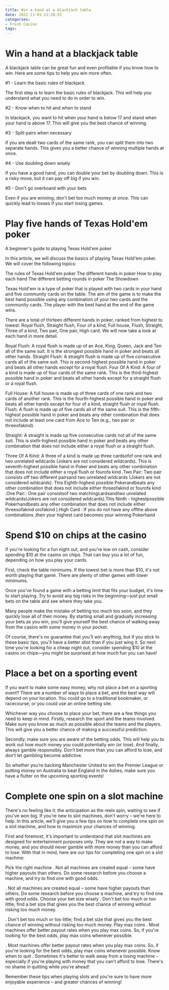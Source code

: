 ```yaml
---
title: Win a hand at a blackjack table
date: 2022-11-01 13:28:53
categories:
- Fresh Casino
tags:
---
```



#  Win a hand at a blackjack table

A blackjack table can be great fun and even profitable if you know how to win. Here are some tips to help you win more often.

#1 - Learn the basic rules of blackjack

The first step is to learn the basic rules of blackjack. This will help you understand what you need to do in order to win.

#2 - Know when to hit and when to stand

In blackjack, you want to hit when your hand is below 17 and stand when your hand is above 17. This will give you the best chance of winning.

#3 - Split pairs when necessary

If you are dealt two cards of the same rank, you can split them into two separate hands. This gives you a better chance of winning multiple hands at once.

#4 - Use doubling down wisely

If you have a good hand, you can double your bet by doubling down. This is a risky move, but it can pay off big if you win.

#5 - Don't go overboard with your bets

Even if you are winning, don't bet too much money at once. This can quickly lead to losses if you start losing games.

#  Play five hands of Texas Hold'em poker

A beginner's guide to playing Texas Hold'em poker

In this article, we will discuss the basics of playing Texas Hold'em poker. We will cover the following topics:

The rules of Texas Hold'em poker
The different hands in poker
How to play each hand
The different betting rounds in poker
The Showdown

Texas Hold'em is a type of poker that is played with two cards in your hand and five community cards on the table. The aim of the game is to make the best hand possible using any combination of your two cards and the community cards. The player with the best hand at the end of the game wins.

There are a total of thirteen different hands in poker, ranked from highest to lowest: Royal flush, Straight flush, Four of a kind, Full house, Flush, Straight, Three of a kind, Two pair, One pair, High card. We will now take a look at each hand in more detail.

Royal Flush: A royal flush is made up of an Ace, King, Queen, Jack and Ten all of the same suit. It is the strongest possible hand in poker and beats all other hands. 
Straight Flush: A straight flush is made up of five consecutive cards all of the same suit. This is second-highest possible hand in poker and beats all other hands except for a royal flush. 
Four Of A Kind: A four of a kind is made up of four cards of the same rank. This is the third-highest possible hand in poker and beats all other hands except for a straight flush or a royal flush. 

Full House: A full house is made up of three cards of one rank and two cards of another rank. This is the fourth-highest possible hand in poker and beats all other hands except for four of a kind, straight flush or royal flush.  
Flush: A flush is made up of five cards all of the same suit. This is the fifth-highest possible hand in poker and beats any other combination that does not include at least one card from Ace to Ten (e.g., two pair or threeofakind).   

Straight: A straight is made up five consecutive cards not all of the same suit. This is sixth-highest possible hand in poker and beats any other combination that does not include either a royal flush or a straight flush.   

Three Of A Kind: A three of a kind is made up three cardsofof one rank and two unrelated wildcards (Jokers are not considered wildcards). This is seventh-highest possible hand in Poker and beats any other combination that does not include either a royal flush or fourofa kind .Two Pair: Two pair consists off two different pairsand two unrelated wildcards (Jokers are not considered wildcards). This Eighth-highest possible Pokerandbeats any other combination that does not include either threeofakind or fourofa kind .One Pair:: One pair consistsof two matchingcardsandtwo unrelated wildcards(Jokers are not considered wildcards).This Ninth - highestpossible Pokerhandbeats any other combination that does not include either threesofakind orofakind ).High Card : If you do not have any offthe above combinations ,then your highest card becomes your winning Pokerhand

#  Spend $10 on chips at the casino

If you're looking for a fun night out, and you're low on cash, consider spending $10 at the casino on chips. That can buy you a lot of fun, depending on how you play your cards.

First, check the table minimums. If the lowest bet is more than $10, it's not worth playing that game. There are plenty of other games with lower minimums.

Once you've found a game with a betting limit that fits your budget, it's time to start playing. Try to avoid any big risks in the beginning—just put small bets on the table and see where they take you.

Many people make the mistake of betting too much too soon, and they quickly lose all of their money. By starting small and gradually increasing your bets as you win, you'll give yourself the best chance of walking away from the casino with some money in your pocket.

Of course, there's no guarantee that you'll win anything, but if you stick to these basic tips, you'll have a better shot than if you just wing it. So next time you're looking for a cheap night out, consider spending $10 at the casino on chips—you might be surprised at how much fun you can have!

#  Place a bet on a sporting event

If you want to make some easy money, why not place a bet on a sporting event? There are a number of ways to place a bet, and the best way will depend on your location. You could go to a traditional bookmaker, or racecourse, or you could use an online betting site.

Whichever way you choose to place your bet, there are a few things you need to keep in mind. Firstly, research the sport and the teams involved. Make sure you know as much as possible about the teams and the players. This will give you a better chance of making a successful prediction.

Secondly, make sure you are aware of the betting odds. This will help you to work out how much money you could potentially win (or lose). And finally, always gamble responsibly. Don’t bet more than you can afford to lose, and don’t let gambling become addictive.

So whether you’re backing Manchester United to win the Premier League or putting money on Australia to beat England in the Ashes, make sure you have a flutter on the upcoming sporting events!

#  Complete one spin on a slot machine

There's no feeling like it: the anticipation as the reels spin, waiting to see if you've won big. If you're new to slot machines, don't worry – we're here to help. In this article, we'll give you a few tips on how to complete one spin on a slot machine, and how to maximize your chances of winning.

First and foremost, it's important to understand that slot machines are designed for entertainment purposes only. They are not a way to make money, and you should never gamble with more money than you can afford to lose. With that in mind, here are our tips for completing one spin on a slot machine:

Pick the right machine . Not all machines are created equal – some have higher payouts than others. Do some research before you choose a machine, and try to find one with good odds.

. Not all machines are created equal – some have higher payouts than others. Do some research before you choose a machine, and try to find one with good odds. Choose your bet size wisely . Don't bet too much or too little; find a bet size that gives you the best chance of winning without risking too much money.

. Don't bet too much or too little; find a bet size that gives you the best chance of winning without risking too much money. Play max coins . Most machines offer better payout rates when you play max coins. So, if you're looking for the best odds, play max coins whenever possible.

. Most machines offer better payout rates when you play max coins. So, if you're looking for the best odds, play max coins whenever possible. Know when to quit . Sometimes it's better to walk away from a losing machine – especially if you're playing with money that you can't afford to lose. There's no shame in quitting while you're ahead!

Remember these tips when playing slots and you're sure to have more enjoyable experience – and greater chances of winning!